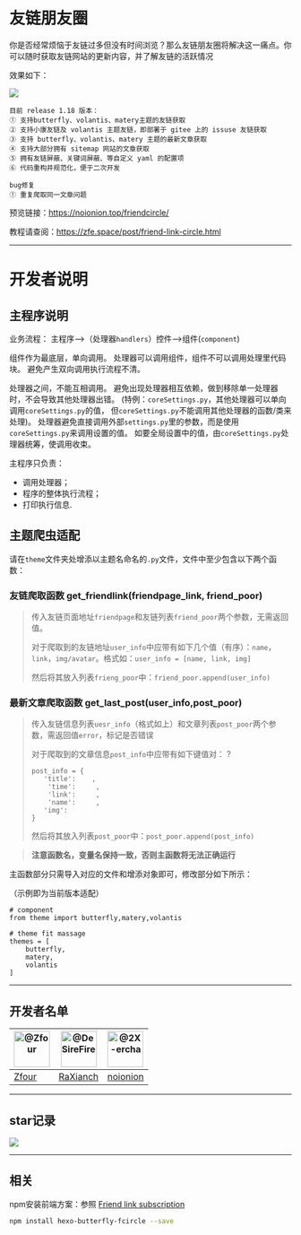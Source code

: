 # 友链朋友圈

你是否经常烦恼于友链过多但没有时间浏览？那么友链朋友圈将解决这一痛点。你可以随时获取友链网站的更新内容，并了解友链的活跃情况

效果如下：

![](https://cdn.nlark.com/yuque/0/2021/png/8391485/1612877553087-3087b091-93ce-40fd-a49f-8baf0f0f49c4.png#align=left&display=inline&height=521&margin=%5Bobject%20Object%5D&name=image.png&originHeight=521&originWidth=386&size=161076&status=done&style=none&width=386)

```
目前 release 1.18 版本：
① 支持butterfly、volantis、matery主题的友链获取
② 支持小康友链及 volantis 主题友链，即部署于 gitee 上的 issuse 友链获取
③ 支持 butterfly、volantis、matery 主题的最新文章获取
④ 支持大部分拥有 sitemap 网站的文章获取
⑤ 拥有友链屏蔽、关键词屏蔽、等自定义 yaml 的配置项
⑥ 代码重构并规范化，便于二次开发

bug修复
① 重复爬取同一文章问题
```
预览链接：https://noionion.top/friendcircle/

教程请查阅：https://zfe.space/post/friend-link-circle.html

--------

# 开发者说明

## 主程序说明

业务流程：
主程序-->（处理器`handlers`）控件—->组件(`component`)

组件作为最底层，单向调用。
处理器可以调用组件，组件不可以调用处理里代码块。
避免产生双向调用执行流程不清。

处理器之间，不能互相调用。
避免出现处理器相互依赖，做到移除单一处理器时，不会导致其他处理器出错。
(特例：`coreSettings.py`，其他处理器可以单向调用`coreSettings.py`的值，
但`coreSettings.py`不能调用其他处理器的函数/类来处理)。
处理器避免直接调用外部`settings.py`里的参数，而是使用`coreSettings.py`来调用设置的值。
如要全局设置中的值，由`coreSettings.py`处理器统筹，使调用收束。

主程序只负责：
* 调用处理器；
* 程序的整体执行流程；
* 打印执行信息.

## 主题爬虫适配

请在`theme`文件夹处增添以主题名命名的`.py`文件，文件中至少包含以下两个函数：

### 友链爬取函数 get_friendlink(friendpage_link, friend_poor)

> 传入友链页面地址`friendpage`和友链列表`friend_poor`两个参数，无需返回值。
> 
> 对于爬取到的友链地址`user_info`中应带有如下几个值（有序）：`name`，`link`，`img/avatar`。格式如：`user_info = [name, link, img]`
> 
> 然后将其放入列表`frieng_poor`中：`friend_poor.append(user_info)`


### 最新文章爬取函数 get_last_post(user_info,post_poor)

> 传入友链信息列表`uesr_info`（格式如上）和文章列表`post_poor`两个参数，需返回值`error`，标记是否错误
> 
> 对于爬取到的文章信息`post_info`中应带有如下键值对：
? 
> ```PY
> post_info = {
>    'title':    , 
>     'time':     ,
>     'link':     ,
>     'name':     ,
>    'img':      
> }
> ```
> 
> 然后将其放入列表`post_poor`中：`post_poor.append(post_info)`

> **注意函数名，变量名保持一致，否则主函数将无法正确运行**

主函数部分只需导入对应的文件和增添对象即可，修改部分如下所示：

（示例即为当前版本适配）

```PY
# component
from theme import butterfly,matery,volantis

# theme fit massage
themes = [
    butterfly,
    matery,
    volantis
]
```

--------

## 开发者名单

| <img class="d-block avatar-user" src="https://avatars.githubusercontent.com/u/19563906?s=64&amp;v=4" width="64" height="64" alt="@Zfour"> | <img class="d-block avatar-user" src="https://avatars.githubusercontent.com/u/18726905?s=64&amp;v=4" width="64" height="64" alt="@DeSireFire"> | <img class="d-block avatar-user" src="https://avatars.githubusercontent.com/u/72645310?s=64&amp;v=4" width="64" height="64" alt="@2X-ercha"> |
| ------------------------------------------------------------ | ------------------------------------------------------------ | ------------------------------------------------------------ |
| [Zfour](https://github.com/Zfour)                            | [RaXianch](https://github.com/DeSireFire)                    | [noionion](https://github.com/2X-ercha)                      |

--------

## star记录

![](https://starchart.cc/Rock-Candy-Tea/hexo-circle-of-friends.svg)

---------

## 相关

npm安装前端方案：参照 [Friend link subscription](https://akilar.top/posts/8480b91c/)

```BASH
npm install hexo-butterfly-fcircle --save
```




